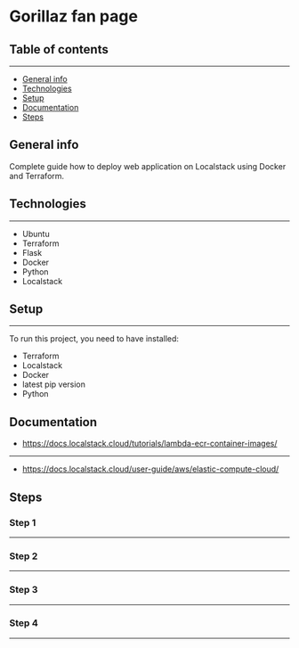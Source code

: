 # Gorillaz fan page 


## Table of contents
---
- [General info](#general-info)
- [Technologies](#technologies)
- [Setup](#setup)
- [Documentation](#documentation)
- [Steps](#steps)




## General info

Complete guide how to deploy web application on Localstack using Docker and Terraform.



## Technologies
---
- Ubuntu
- Terraform
- Flask
- Docker
- Python
- Localstack
 


## Setup
---
To run this project, you need to have installed:
- Terraform
- Localstack
- Docker
- latest pip version
- Python

## Documentation
- https://docs.localstack.cloud/tutorials/lambda-ecr-container-images/
---
- https://docs.localstack.cloud/user-guide/aws/elastic-compute-cloud/

## Steps


### Step 1
---

### Step 2
---

### Step 3
---

### Step 4
---
 
